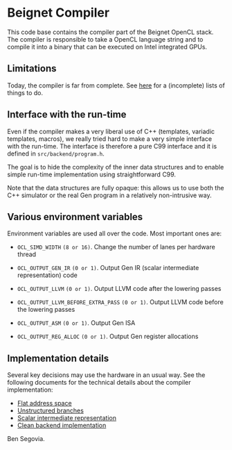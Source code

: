 Beignet Compiler
================

This code base contains the compiler part of the Beignet OpenCL stack. The
compiler is responsible to take a OpenCL language string and to compile it into
a binary that can be executed on Intel integrated GPUs.

Limitations
-----------

Today, the compiler is far from complete. See [here](doc/TODO.html) for a
(incomplete) lists of things to do.

Interface with the run-time
---------------------------

Even if the compiler makes a very liberal use of C++ (templates, variadic
templates, macros), we really tried hard to make a very simple interface with
the run-time. The interface is therefore a pure C99 interface and it is defined
in `src/backend/program.h`.

The goal is to hide the complexity of the inner data structures and to enable
simple run-time implementation using straightforward C99.

Note that the data structures are fully opaque: this allows us to use both the
C++ simulator or the real Gen program in a relatively non-intrusive way.

Various environment variables
-----------------------------

Environment variables are used all over the code. Most important ones are:

- `OCL_SIMD_WIDTH` `(8 or 16)`. Change the number of lanes per hardware thread

- `OCL_OUTPUT_GEN_IR` `(0 or 1)`. Output Gen IR (scalar intermediate
  representation) code

- `OCL_OUTPUT_LLVM` `(0 or 1)`. Output LLVM code after the lowering passes

- `OCL_OUTPUT_LLVM_BEFORE_EXTRA_PASS` `(0 or 1)`. Output LLVM code before the
  lowering passes

- `OCL_OUTPUT_ASM` `(0 or 1)`. Output Gen ISA

- `OCL_OUTPUT_REG_ALLOC` `(0 or 1)`. Output Gen register allocations

Implementation details
----------------------

Several key decisions may use the hardware in an usual way. See the following
documents for the technical details about the compiler implementation:

- [Flat address space](doc/flat\_address\_space.html)
- [Unstructured branches](doc/unstructured\_branches.html)
- [Scalar intermediate representation](doc/gen\_ir.html)
- [Clean backend implementation](doc/compiler_backend.html)

Ben Segovia. 

